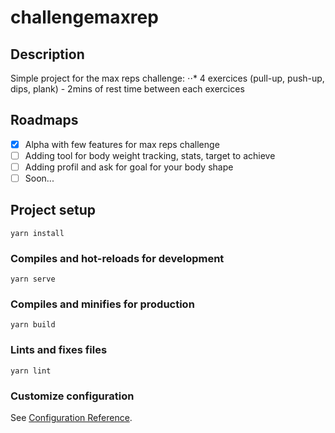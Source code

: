 # challengemaxrep

## Description

Simple project for the max reps challenge:
⋅⋅* 4 exercices (pull-up, push-up, dips, plank) - 2mins of rest time between each exercices

## Roadmaps
- [x] Alpha with few features for max reps challenge
- [ ] Adding tool for body weight tracking, stats, target to achieve
- [ ] Adding profil and ask for goal for your body shape
- [ ] Soon...

## Project setup
```
yarn install
```

### Compiles and hot-reloads for development
```
yarn serve
```

### Compiles and minifies for production
```
yarn build
```

### Lints and fixes files
```
yarn lint
```

### Customize configuration
See [Configuration Reference](https://cli.vuejs.org/config/).
